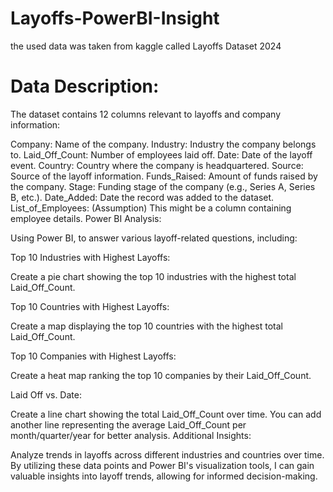 # Layoffs-PowerBI-Insight
the used data was taken from kaggle called Layoffs Dataset 2024
# Data Description:

The dataset contains 12 columns relevant to layoffs and company information:

Company: Name of the company.
Industry: Industry the company belongs to.
Laid_Off_Count: Number of employees laid off.
Date: Date of the layoff event.
Country: Country where the company is headquartered.
Source: Source of the layoff information.
Funds_Raised: Amount of funds raised by the company.
Stage: Funding stage of the company (e.g., Series A, Series B, etc.).
Date_Added: Date the record was added to the dataset.
List_of_Employees: (Assumption) This might be a column containing employee details.
Power BI Analysis:

Using Power BI, to answer various layoff-related questions, including:

Top 10 Industries with Highest Layoffs:

Create a pie chart showing the top 10 industries with the highest total Laid_Off_Count.

Top 10 Countries with Highest Layoffs:

Create a map displaying the top 10 countries with the highest total Laid_Off_Count.

Top 10 Companies with Highest Layoffs:

Create a heat map ranking the top 10 companies by their Laid_Off_Count.

Laid Off vs. Date:

Create a line chart showing the total Laid_Off_Count over time.
You can add another line representing the average Laid_Off_Count per month/quarter/year for better analysis.
Additional Insights:

Analyze trends in layoffs across different industries and countries over time.
By utilizing these data points and Power BI's visualization tools, I can gain valuable insights into layoff trends, allowing for informed decision-making.
